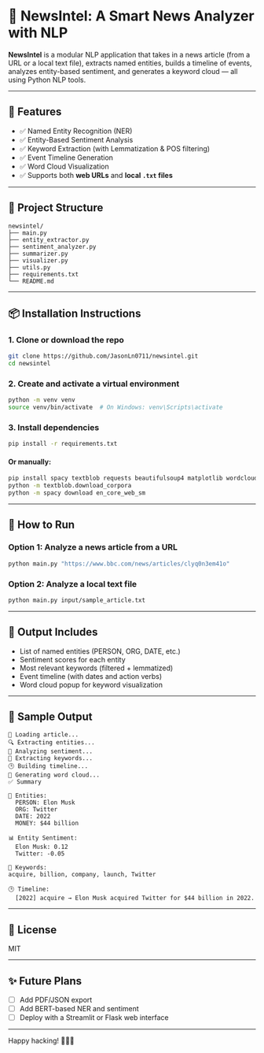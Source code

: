 # 🧠 NewsIntel: A Smart News Analyzer with NLP

**NewsIntel** is a modular NLP application that takes in a news article (from a URL or a local text file), extracts named entities, builds a timeline of events, analyzes entity-based sentiment, and generates a keyword cloud — all using Python NLP tools.

---

## 🚀 Features

- ✅ Named Entity Recognition (NER)
- ✅ Entity-Based Sentiment Analysis
- ✅ Keyword Extraction (with Lemmatization & POS filtering)
- ✅ Event Timeline Generation
- ✅ Word Cloud Visualization
- ✅ Supports both **web URLs** and **local `.txt` files**

---

## 📁 Project Structure

```
newsintel/
├── main.py
├── entity_extractor.py
├── sentiment_analyzer.py
├── summarizer.py
├── visualizer.py
├── utils.py
├── requirements.txt
└── README.md
```

---

## 📦 Installation Instructions

### 1. Clone or download the repo
```bash
git clone https://github.com/JasonLn0711/newsintel.git
cd newsintel
```

### 2. Create and activate a virtual environment
```bash
python -m venv venv
source venv/bin/activate  # On Windows: venv\Scripts\activate
```

### 3. Install dependencies
```bash
pip install -r requirements.txt
```

#### Or manually:
```bash
pip install spacy textblob requests beautifulsoup4 matplotlib wordcloud
python -m textblob.download_corpora
python -m spacy download en_core_web_sm
```

---

## 🧪 How to Run

### Option 1: Analyze a news article from a **URL**
```bash
python main.py "https://www.bbc.com/news/articles/clyq0n3em41o"
```

### Option 2: Analyze a **local text file**
```bash
python main.py input/sample_article.txt
```

---

## 🧠 Output Includes

- List of named entities (PERSON, ORG, DATE, etc.)
- Sentiment scores for each entity
- Most relevant keywords (filtered + lemmatized)
- Event timeline (with dates and action verbs)
- Word cloud popup for keyword visualization

---

## 🧊 Sample Output
```
🔄 Loading article...
🔍 Extracting entities...
💬 Analyzing sentiment...
🧠 Extracting keywords...
🕒 Building timeline...
🎨 Generating word cloud...
✅ Summary

📌 Entities:
  PERSON: Elon Musk
  ORG: Twitter
  DATE: 2022
  MONEY: $44 billion

📊 Entity Sentiment:
  Elon Musk: 0.12
  Twitter: -0.05

🔑 Keywords:
acquire, billion, company, launch, Twitter

🕒 Timeline:
  [2022] acquire → Elon Musk acquired Twitter for $44 billion in 2022.
```

---

## 📘 License
MIT

---

## ✨ Future Plans
- [ ] Add PDF/JSON export
- [ ] Add BERT-based NER and sentiment
- [ ] Deploy with a Streamlit or Flask web interface

---

Happy hacking! 🧠💬🚀
